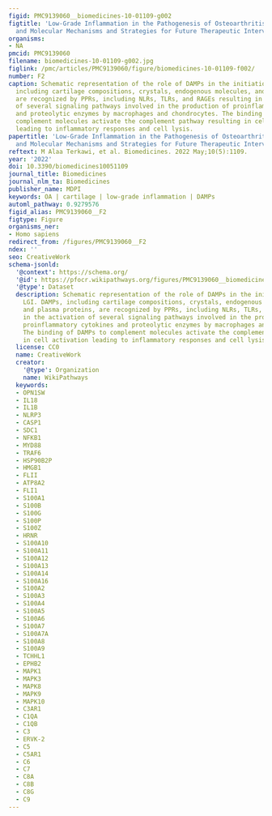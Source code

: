 ```yaml
---
figid: PMC9139060__biomedicines-10-01109-g002
figtitle: 'Low-Grade Inflammation in the Pathogenesis of Osteoarthritis: Cellular
  and Molecular Mechanisms and Strategies for Future Therapeutic Intervention'
organisms:
- NA
pmcid: PMC9139060
filename: biomedicines-10-01109-g002.jpg
figlink: /pmc/articles/PMC9139060/figure/biomedicines-10-01109-f002/
number: F2
caption: Schematic representation of the role of DAMPs in the initiation of LGI. DAMPs,
  including cartilage compositions, crystals, endogenous molecules, and plasma proteins,
  are recognized by PPRs, including NLRs, TLRs, and RAGEs resulting in the activation
  of several signaling pathways involved in the production of proinflammatory cytokines
  and proteolytic enzymes by macrophages and chondrocytes. The binding of DAMPs to
  complement molecules activate the complement pathway resulting in cell activation
  leading to inflammatory responses and cell lysis.
papertitle: 'Low-Grade Inflammation in the Pathogenesis of Osteoarthritis: Cellular
  and Molecular Mechanisms and Strategies for Future Therapeutic Intervention.'
reftext: M Alaa Terkawi, et al. Biomedicines. 2022 May;10(5):1109.
year: '2022'
doi: 10.3390/biomedicines10051109
journal_title: Biomedicines
journal_nlm_ta: Biomedicines
publisher_name: MDPI
keywords: OA | cartilage | low-grade inflammation | DAMPs
automl_pathway: 0.9279576
figid_alias: PMC9139060__F2
figtype: Figure
organisms_ner:
- Homo sapiens
redirect_from: /figures/PMC9139060__F2
ndex: ''
seo: CreativeWork
schema-jsonld:
  '@context': https://schema.org/
  '@id': https://pfocr.wikipathways.org/figures/PMC9139060__biomedicines-10-01109-g002.html
  '@type': Dataset
  description: Schematic representation of the role of DAMPs in the initiation of
    LGI. DAMPs, including cartilage compositions, crystals, endogenous molecules,
    and plasma proteins, are recognized by PPRs, including NLRs, TLRs, and RAGEs resulting
    in the activation of several signaling pathways involved in the production of
    proinflammatory cytokines and proteolytic enzymes by macrophages and chondrocytes.
    The binding of DAMPs to complement molecules activate the complement pathway resulting
    in cell activation leading to inflammatory responses and cell lysis.
  license: CC0
  name: CreativeWork
  creator:
    '@type': Organization
    name: WikiPathways
  keywords:
  - OPN1SW
  - IL18
  - IL1B
  - NLRP3
  - CASP1
  - SDC1
  - NFKB1
  - MYD88
  - TRAF6
  - HSP90B2P
  - HMGB1
  - FLII
  - ATP8A2
  - FLI1
  - S100A1
  - S100B
  - S100G
  - S100P
  - S100Z
  - HRNR
  - S100A10
  - S100A11
  - S100A12
  - S100A13
  - S100A14
  - S100A16
  - S100A2
  - S100A3
  - S100A4
  - S100A5
  - S100A6
  - S100A7
  - S100A7A
  - S100A8
  - S100A9
  - TCHHL1
  - EPHB2
  - MAPK1
  - MAPK3
  - MAPK8
  - MAPK9
  - MAPK10
  - C3AR1
  - C1QA
  - C1QB
  - C3
  - ERVK-2
  - C5
  - C5AR1
  - C6
  - C7
  - C8A
  - C8B
  - C8G
  - C9
---
```


